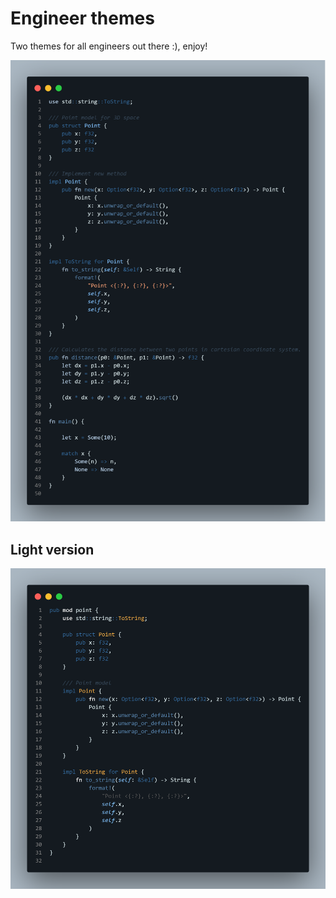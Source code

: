 # Engineer themes

Two themes for all engineers out there :), enjoy!

![Engineer Sky](https://github.com/JosipHaboic/engineer-theme/raw/master/./engineer.png)

## Light version

![Engineer Light](https://github.com/JosipHaboic/engineer-theme/raw/master/./engineer-light.png)